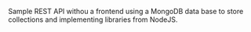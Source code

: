 Sample REST API withou a frontend using a MongoDB data base to store collections and implementing libraries from NodeJS.